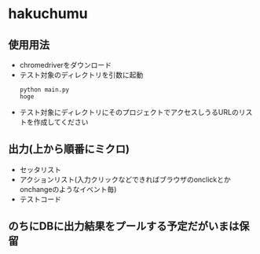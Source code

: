 # hakuchumu

## 使用用法
- chromedriverをダウンロード
- テスト対象のディレクトリを引数に起動<pre><code>python main.py hoge</code></pre>
- テスト対象にディレクトリにそのプロジェクトでアクセスしうるURLのリストを作成してください

## 出力(上から順番にミクロ)
- セッタリスト
- アクションリスト(入力クリックなどできればブラウザのonclickとかonchangeのようなイベント毎)
- テストコード

## のちにDBに出力結果をプールする予定だがいまは保留 